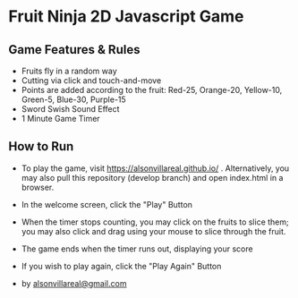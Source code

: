 # Fruit Ninja 2D Javascript Game

## Game Features & Rules

- Fruits fly in a random way
- Cutting via click and touch-and-move
- Points are added according to the fruit: Red-25, Orange-20, Yellow-10, Green-5, Blue-30, Purple-15
- Sword Swish Sound Effect
- 1 Minute Game Timer

## How to Run
- To play the game, visit https://alsonvillareal.github.io/ . Alternatively, you may also pull this repository (develop branch) and open index.html in a browser.
- In the welcome screen, click the "Play" Button
- When the timer stops counting, you may click on the fruits to slice them; you may also click and drag using your mouse to slice through the fruit.
- The game ends when the timer runs out, displaying your score
- If you wish to play again, click the "Play Again" Button

- by alsonvillareal@gmail.com
